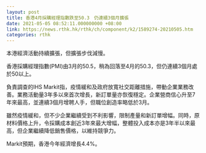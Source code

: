 ```yaml
---
layout: post
title: 香港4月採購經理指數跌至50.3　仍連續3個月擴張
date: 2021-05-05 08:52:11.000000000 +08:00
link: https://news.rthk.hk/rthk/ch/component/k2/1589274-20210505.htm
categories: rthk
---
```


本港經濟活動持續擴張，但擴張步伐減慢。

香港採購經理指數(PMI)由3月的50.5，稍為回落至4月的50.3，但仍連續3個月處於50以上。

負責調查的IHS Markit指，疫情緩和及政府放寬社交距離措施，帶動企業業務改善。業務活動量3年多以來首次增長，新訂單量亦恢復穩定。企業營商信心升至7年來最高，並連續3個月增聘人手，但職位創造率略低於3月。

雖然疫情緩和，但不少企業繼續受到不利影響，限制產量和新訂單增幅。同時，原材料價格上升，令採購成本創近3年來最大增幅，整體投入成本亦是3年半以來最高，但企業繼續降低銷售價格，以維持競爭力。

Markit預期，香港今年經濟增長4.4%。
